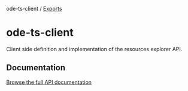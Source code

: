 ode-ts-client / [Exports](modules.md)

# ode-ts-client

Client side definition and implementation of the resources explorer API.

## Documentation

[Browse the full API documentation](docs/index.md)
